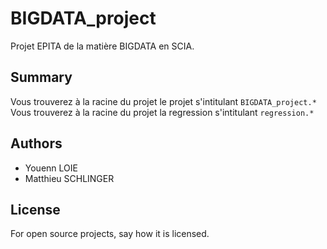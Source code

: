 # BIGDATA_project
Projet EPITA de la matière BIGDATA en SCIA.
## Summary
Vous trouverez à la racine du projet le projet s'intitulant `BIGDATA_project.*`
Vous trouverez à la racine du projet la regression s'intitulant `regression.*`
## Authors
- Youenn LOIE
- Matthieu SCHLINGER
## License
For open source projects, say how it is licensed.


